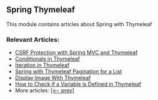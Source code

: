 ## Spring Thymeleaf 

This module contains articles about Spring with Thymeleaf

### Relevant Articles: 
- [CSRF Protection with Spring MVC and Thymeleaf](https://www.baeldung.com/csrf-thymeleaf-with-spring-security)
- [Conditionals in Thymeleaf](https://www.baeldung.com/spring-thymeleaf-conditionals)
- [Iteration in Thymeleaf](https://www.baeldung.com/thymeleaf-iteration)
- [Spring with Thymeleaf Pagination for a List](https://www.baeldung.com/spring-thymeleaf-pagination)
- [Display Image With Thymeleaf](https://www.baeldung.com/spring-thymeleaf-image)
- [How to Check if a Variable is Defined in Thymeleaf](https://www.baeldung.com/spring-is-thymeleaf-variable-defined)
- More articles: [[<-- prev]](../spring-thymeleaf-4)
